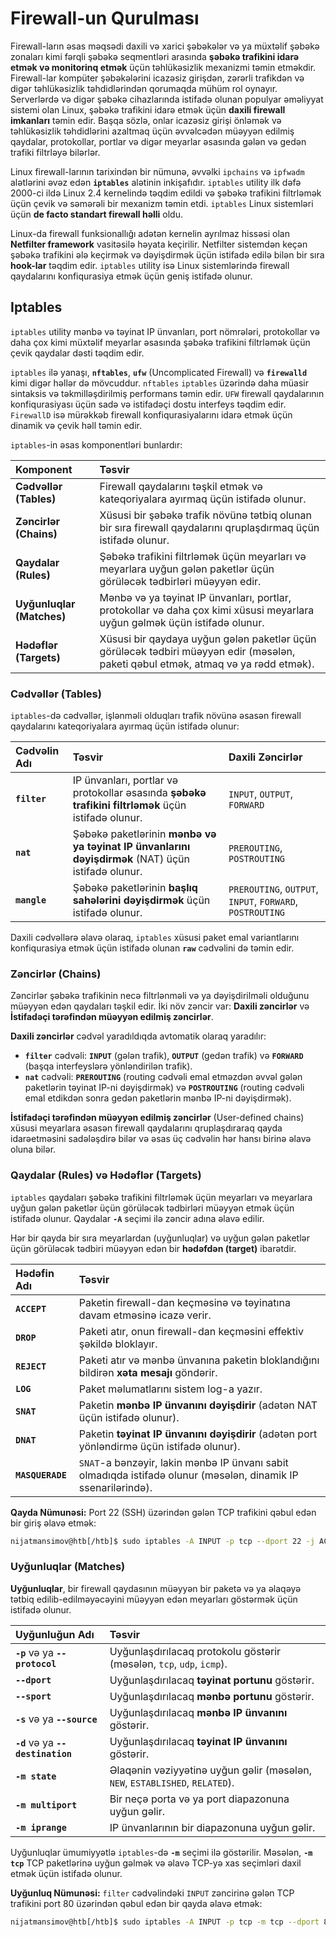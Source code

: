 # Firewall-un Qurulması

Firewall-ların əsas məqsədi daxili və xarici şəbəkələr və ya müxtəlif şəbəkə zonaları kimi fərqli şəbəkə seqmentləri arasında **şəbəkə trafikini idarə etmək və monitorinq etmək** üçün təhlükəsizlik mexanizmi təmin etməkdir. Firewall-lar kompüter şəbəkələrini icazəsiz girişdən, zərərli trafikdən və digər təhlükəsizlik təhdidlərindən qorumaqda mühüm rol oynayır. Serverlərdə və digər şəbəkə cihazlarında istifadə olunan populyar əməliyyat sistemi olan Linux, şəbəkə trafikini idarə etmək üçün **daxili firewall imkanları** təmin edir. Başqa sözlə, onlar icazəsiz girişi önləmək və təhlükəsizlik təhdidlərini azaltmaq üçün əvvəlcədən müəyyən edilmiş qaydalar, protokollar, portlar və digər meyarlar əsasında gələn və gedən trafiki filtrləyə bilərlər.

Linux firewall-larının tarixindən bir nümunə, əvvəlki `ipchains` və `ipfwadm` alətlərini əvəz edən **`iptables`** alətinin inkişafıdır. `iptables` utility ilk dəfə 2000-ci ildə Linux 2.4 kernelində təqdim edildi və şəbəkə trafikini filtrləmək üçün çevik və səmərəli bir mexanizm təmin etdi. `iptables` Linux sistemləri üçün **de facto standart firewall həlli** oldu.

Linux-da firewall funksionallığı adətən kernelin ayrılmaz hissəsi olan **Netfilter framework** vasitəsilə həyata keçirilir. Netfilter sistemdən keçən şəbəkə trafikini ələ keçirmək və dəyişdirmək üçün istifadə edilə bilən bir sıra **hook-lar** təqdim edir. `iptables` utility isə Linux sistemlərində firewall qaydalarını konfiqurasiya etmək üçün geniş istifadə olunur.

## Iptables

`iptables` utility mənbə və təyinat IP ünvanları, port nömrələri, protokollar və daha çox kimi müxtəlif meyarlar əsasında şəbəkə trafikini filtrləmək üçün çevik qaydalar dəsti təqdim edir.

`iptables` ilə yanaşı, **`nftables`**, **`ufw`** (Uncomplicated Firewall) və **`firewalld`** kimi digər həllər də mövcuddur. `nftables` `iptables` üzərində daha müasir sintaksis və təkmilləşdirilmiş performans təmin edir. `UFW` firewall qaydalarının konfiqurasiyası üçün sadə və istifadəçi dostu interfeys təqdim edir. `FirewallD` isə mürəkkəb firewall konfiqurasiyalarını idarə etmək üçün dinamik və çevik həll təmin edir.

`iptables`-in əsas komponentləri bunlardır:

| Komponent | Təsvir |
| :--- | :--- |
| **Cədvəllər (Tables)** | Firewall qaydalarını təşkil etmək və kateqoriyalara ayırmaq üçün istifadə olunur. |
| **Zəncirlər (Chains)** | Xüsusi bir şəbəkə trafik növünə tətbiq olunan bir sıra firewall qaydalarını qruplaşdırmaq üçün istifadə olunur. |
| **Qaydalar (Rules)** | Şəbəkə trafikini filtrləmək üçün meyarları və meyarlara uyğun gələn paketlər üçün görüləcək tədbirləri müəyyən edir. |
| **Uyğunluqlar (Matches)** | Mənbə və ya təyinat IP ünvanları, portlar, protokollar və daha çox kimi xüsusi meyarlara uyğun gəlmək üçün istifadə olunur. |
| **Hədəflər (Targets)** | Xüsusi bir qaydaya uyğun gələn paketlər üçün görüləcək tədbiri müəyyən edir (məsələn, paketi qəbul etmək, atmaq və ya rədd etmək). |

### Cədvəllər (Tables)

`iptables`-də cədvəllər, işlənməli olduqları trafik növünə əsasən firewall qaydalarını kateqoriyalara ayırmaq üçün istifadə olunur:

| Cədvəlin Adı | Təsvir | Daxili Zəncirlər |
| :--- | :--- | :--- |
| **`filter`** | IP ünvanları, portlar və protokollar əsasında **şəbəkə trafikini filtrləmək** üçün istifadə olunur. | `INPUT`, `OUTPUT`, `FORWARD` |
| **`nat`** | Şəbəkə paketlərinin **mənbə və ya təyinat IP ünvanlarını dəyişdirmək** (NAT) üçün istifadə olunur. | `PREROUTING`, `POSTROUTING` |
| **`mangle`** | Şəbəkə paketlərinin **başlıq sahələrini dəyişdirmək** üçün istifadə olunur. | `PREROUTING`, `OUTPUT`, `INPUT`, `FORWARD`, `POSTROUTING` |

Daxili cədvəllərə əlavə olaraq, `iptables` xüsusi paket emal variantlarını konfiqurasiya etmək üçün istifadə olunan **`raw`** cədvəlini də təmin edir.

### Zəncirlər (Chains)

Zəncirlər şəbəkə trafikinin necə filtrlənməli və ya dəyişdirilməli olduğunu müəyyən edən qaydaları təşkil edir. İki növ zəncir var: **Daxili zəncirlər** və **İstifadəçi tərəfindən müəyyən edilmiş zəncirlər**.

**Daxili zəncirlər** cədvəl yaradıldıqda avtomatik olaraq yaradılır:

  * **`filter`** cədvəli: **`INPUT`** (gələn trafik), **`OUTPUT`** (gedən trafik) və **`FORWARD`** (başqa interfeyslərə yönləndirilən trafik).
  * **`nat`** cədvəli: **`PREROUTING`** (routing cədvəli emal etməzdən əvvəl gələn paketlərin təyinat IP-ni dəyişdirmək) və **`POSTROUTING`** (routing cədvəli emal etdikdən sonra gedən paketlərin mənbə IP-ni dəyişdirmək).

**İstifadəçi tərəfindən müəyyən edilmiş zəncirlər** (User-defined chains) xüsusi meyarlara əsasən firewall qaydalarını qruplaşdıraraq qayda idarəetməsini sadələşdirə bilər və əsas üç cədvəlin hər hansı birinə əlavə oluna bilər.

### Qaydalar (Rules) və Hədəflər (Targets)

`iptables` qaydaları şəbəkə trafikini filtrləmək üçün meyarları və meyarlara uyğun gələn paketlər üçün görüləcək tədbirləri müəyyən etmək üçün istifadə olunur. Qaydalar **`-A`** seçimi ilə zəncir adına əlavə edilir.

Hər bir qayda bir sıra meyarlardan (uyğunluqlar) və uyğun gələn paketlər üçün görüləcək tədbiri müəyyən edən bir **hədəfdən (target)** ibarətdir.

| Hədəfin Adı | Təsvir |
| :--- | :--- |
| **`ACCEPT`** | Paketin firewall-dan keçməsinə və təyinatına davam etməsinə icazə verir. |
| **`DROP`** | Paketi atır, onun firewall-dan keçməsini effektiv şəkildə bloklayır. |
| **`REJECT`** | Paketi atır və mənbə ünvanına paketin bloklandığını bildirən **xəta mesajı** göndərir. |
| **`LOG`** | Paket məlumatlarını sistem log-a yazır. |
| **`SNAT`** | Paketin **mənbə IP ünvanını dəyişdirir** (adətən NAT üçün istifadə olunur). |
| **`DNAT`** | Paketin **təyinat IP ünvanını dəyişdirir** (adətən port yönləndirmə üçün istifadə olunur). |
| **`MASQUERADE`** | `SNAT`-a bənzəyir, lakin mənbə IP ünvanı sabit olmadıqda istifadə olunur (məsələn, dinamik IP ssenarilərində). |

**Qayda Nümunəsi:** Port 22 (SSH) üzərindən gələn TCP trafikini qəbul edən bir giriş əlavə etmək:

```bash
nijatmansimov@htb[/htb]$ sudo iptables -A INPUT -p tcp --dport 22 -j ACCEPT
```

### Uyğunluqlar (Matches)

**Uyğunluqlar**, bir firewall qaydasının müəyyən bir paketə və ya əlaqəyə tətbiq edilib-edilməyəcəyini müəyyən edən meyarları göstərmək üçün istifadə olunur.

| Uyğunluğun Adı | Təsvir |
| :--- | :--- |
| **`-p`** və ya **`--protocol`** | Uyğunlaşdırılacaq protokolu göstərir (məsələn, `tcp`, `udp`, `icmp`). |
| **`--dport`** | Uyğunlaşdırılacaq **təyinat portunu** göstərir. |
| **`--sport`** | Uyğunlaşdırılacaq **mənbə portunu** göstərir. |
| **`-s`** və ya **`--source`** | Uyğunlaşdırılacaq **mənbə IP ünvanını** göstərir. |
| **`-d`** və ya **`--destination`** | Uyğunlaşdırılacaq **təyinat IP ünvanını** göstərir. |
| **`-m state`** | Əlaqənin vəziyyətinə uyğun gəlir (məsələn, `NEW`, `ESTABLISHED`, `RELATED`). |
| **`-m multiport`** | Bir neçə porta və ya port diapazonuna uyğun gəlir. |
| **`-m iprange`** | IP ünvanlarının bir diapazonuna uyğun gəlir. |

Uyğunluqlar ümumiyyətlə `iptables`-də **`-m`** seçimi ilə göstərilir. Məsələn, **`-m tcp`** TCP paketlərinə uyğun gəlmək və əlavə TCP-yə xas seçimləri daxil etmək üçün istifadə olunur.

**Uyğunluq Nümunəsi:** `filter` cədvəlindəki `INPUT` zəncirinə gələn TCP trafikini port 80 üzərindən qəbul edən bir qayda əlavə etmək:

```bash
nijatmansimov@htb[/htb]$ sudo iptables -A INPUT -p tcp -m tcp --dport 80 -j ACCEPT
```
